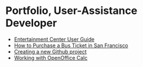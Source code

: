 # Portfolio, User-Assistance Developer

* [Entertainment Center User Guide](https://github.com/devonapple/JPDocu-TechnicalWriting-20190731/blob/master/docs/DITA_Assignment_20190806.pdf "Entertainment Center User Guide")
* [How to Purchase a Bus Ticket in San Francisco](https://github.com/devonapple/JPDocu-TechnicalWriting-20190731/wiki/How-to-Purchase-a-Bus-Ticket-in-San-Francisco "How to Purchase a Bus Ticket in San Francisco")
* [Creating a new Github project](https://github.com/devonapple/JPDocu-TechnicalWriting-20190731/wiki/Creating-a-new-Github-project "Creating a new Github project")
* [Working with OpenOffice Calc](https://github.com/devonapple/Technical-Writing-Portfolio/wiki/Working-with-OpenOffice-Calc "Working with OpenOffice Calc")
